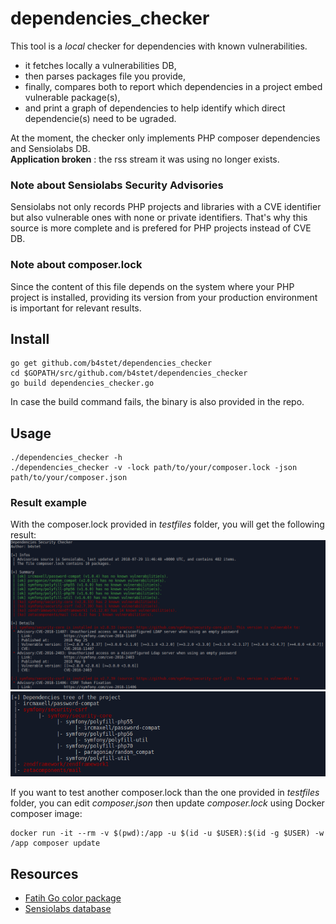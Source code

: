 # dependencies_checker

This tool is a *local* checker for dependencies with known vulnerabilities.

* it fetches locally a vulnerabilities DB,
* then parses packages file you provide, 
* finally, compares both to report which dependencies in a project embed vulnerable package(s),
* and print a graph of dependencies to help identify which direct dependencie(s) need to be ugraded.

At the moment, the checker only implements PHP composer dependencies and Sensiolabs DB.  
__Application broken__ : the rss stream it was using no longer exists.

### Note about Sensiolabs Security Advisories 

Sensiolabs not only records PHP projects and libraries with a CVE identifier but also vulnerable ones with none or private identifiers.
That's why this source is more complete and is prefered for PHP projects instead of CVE DB.

### Note about composer.lock

Since the content of this file depends on the system where your PHP project is installed, providing its version from your production environment is important for relevant results.


## Install
```
go get github.com/b4stet/dependencies_checker
cd $GOPATH/src/github.com/b4stet/dependencies_checker
go build dependencies_checker.go
```

In case the build command fails, the binary is also provided in the repo.

## Usage
```
./dependencies_checker -h
./dependencies_checker -v -lock path/to/your/composer.lock -json path/to/your/composer.json
```

### Result example
With the composer.lock provided in _testfiles_ folder, you will get the following result:
![example_excerpt](https://raw.githubusercontent.com/b4stet/dependencies_checker/master/tests/example1.png)
![example_excerpt](https://raw.githubusercontent.com/b4stet/dependencies_checker/master/tests/example2.png)

If you want to test another composer.lock than the one provided in _testfiles_ folder, you can edit _composer.json_ then update _composer.lock_ using Docker composer image:
```
docker run -it --rm -v $(pwd):/app -u $(id -u $USER):$(id -g $USER) -w /app composer update
```

## Resources
* [Fatih Go color package](https://github.com/fatih/color)
* [Sensiolabs database](https://github.com/FriendsOfPHP/security-advisories)


